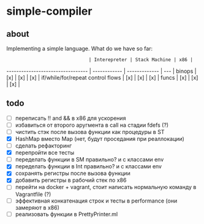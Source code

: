 # simple-compiler
## about

Implementing a simple language.
What do we have so far:

                                  | Interepreter | Stack Machine | x86 |
--------------------------------- | ------------ | ------------- | --- |
binops                            | [x]          | [x]           | [x] |
if/while/for/repeat control flows | [x]          | [x]           | [x] |
funcs                             | [x]          | [x]           | [x] |

## todo

- [ ] переписать !! and && в x86 для ускорения
- [ ] избавиться от второго аругмента в call на стадии fdefs (?)
- [ ] чистить стэк после вызова функции как процедуры в ST
- [x] HashMap вместо Map (нет, будут проседания при реаллокации)
- [ ] сделать рефакторинг
- [x] перепройти все тесты
- [ ] переделать функции в SM правильно? и с классами env
- [x] переделать функции в Int правильно? и с классами env
- [x] сохранять регистры после вызова функции
- [x] добавить регистры в рабочий стек по x86
- [ ] перейти на docker + vagrant, стоит написать нормальную команду в Vagrantfile (?)
- [ ] эффективная конкатенация строк и тесты в performance (они замеряют в x86)
- [ ] реализовать функции в PrettyPrinter.ml

